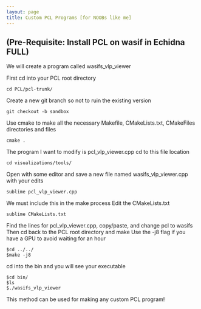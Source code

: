```yaml
---
layout: page
title: Custom PCL Programs [for NOOBs like me]
---
```


## (Pre-Requisite: Install PCL on wasif in Echidna FULL)

We will create a program called wasifs_vlp_viewer

First cd into your PCL root directory
 
```
cd PCL/pcl-trunk/
```
 
Create a new git branch so not to ruin the existing version
 
```
git checkout -b sandbox
```

Use cmake to make all the necessary Makefile, CMakeLists.txt, CMakeFiles directories and files

```
cmake .
```

The program I want to modify is pcl_vlp_viewer.cpp
cd to this file location

```
cd visualizations/tools/
```

Open with some editor and save a new file named wasifs_vlp_viewer.cpp with your edits

```
sublime pcl_vlp_viewer.cpp
```

We must include this in the make process
Edit the CMakeLists.txt

```
sublime CMakeLists.txt
```

Find the lines for pcl_vlp_viewer.cpp, copy/paste, and change pcl to wasifs
Then cd back to the PCL root directory and make
Use the -j8 flag if you have a GPU to avoid waiting for an hour

```
$cd ../../
$make -j8
```

cd into the bin and you will see your executable

```
$cd bin/
$ls
$./wasifs_vlp_viewer
```

This method can be used for making any custom PCL program!

  
 
 
 
 
